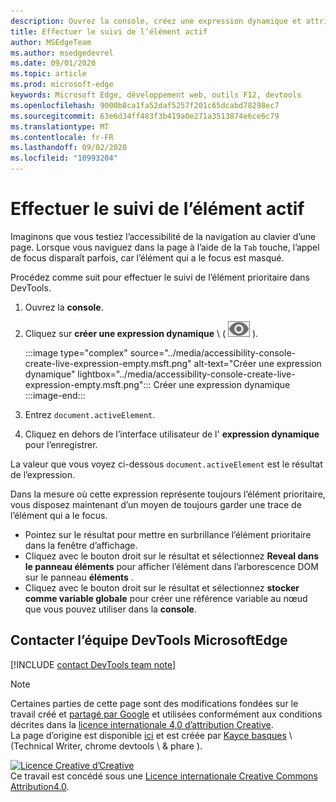 ```yaml
---
description: Ouvrez la console, créez une expression dynamique et attribuez à l’expression la valeur document. activeElement.
title: Effectuer le suivi de l’élément actif
author: MSEdgeTeam
ms.author: msedgedevrel
ms.date: 09/01/2020
ms.topic: article
ms.prod: microsoft-edge
keywords: Microsoft Edge, développement web, outils F12, devtools
ms.openlocfilehash: 9000b8ca1fa52daf5257f201c65dcabd78298ec7
ms.sourcegitcommit: 63e6d34ff483f3b419a0e271a3513874e6ce6c79
ms.translationtype: MT
ms.contentlocale: fr-FR
ms.lasthandoff: 09/02/2020
ms.locfileid: "10993204"
---
```

<!-- Copyright Kayce Basques 

   Licensed under the Apache License, Version 2.0 (the "License");
   you may not use this file except in compliance with the License.
   You may obtain a copy of the License at

       https://www.apache.org/licenses/LICENSE-2.0

   Unless required by applicable law or agreed to in writing, software
   distributed under the License is distributed on an "AS IS" BASIS,
   WITHOUT WARRANTIES OR CONDITIONS OF ANY KIND, either express or implied.
   See the License for the specific language governing permissions and
   limitations under the License.  -->  

# Effectuer le suivi de l’élément actif  

Imaginons que vous testiez l’accessibilité de la navigation au clavier d’une page.  Lorsque vous naviguez dans la page à l’aide de la `Tab` touche, l’appel de focus disparaît parfois, car l’élément qui a le focus est masqué.  

Procédez comme suit pour effectuer le suivi de l’élément prioritaire dans DevTools.  

1.  Ouvrez la **console**.  
1.  Cliquez sur **créer une expression dynamique** \ ( ![ créer une expression dynamique ][ImageCreateIcon] \).  
    
    :::image type="complex" source="../media/accessibility-console-create-live-expression-empty.msft.png" alt-text="Créer une expression dynamique" lightbox="../media/accessibility-console-create-live-expression-empty.msft.png":::
       Créer une expression dynamique  
    :::image-end:::  
    
1.  Entrez `document.activeElement`.  
1.  Cliquez en dehors de l’interface utilisateur de l' **expression dynamique** pour l’enregistrer.  
    
La valeur que vous voyez ci-dessous `document.activeElement` est le résultat de l’expression.  

Dans la mesure où cette expression représente toujours l’élément prioritaire, vous disposez maintenant d’un moyen de toujours garder une trace de l’élément qui a le focus.  

*   Pointez sur le résultat pour mettre en surbrillance l’élément prioritaire dans la fenêtre d’affichage.  
*   Cliquez avec le bouton droit sur le résultat et sélectionnez **Reveal dans le panneau éléments** pour afficher l’élément dans l’arborescence DOM sur le panneau **éléments** .  
*   Cliquez avec le bouton droit sur le résultat et sélectionnez **stocker comme variable globale** pour créer une référence variable au nœud que vous pouvez utiliser dans la **console**.  

## Contacter l’équipe DevTools MicrosoftEdge  

[!INCLUDE [contact DevTools team note](../includes/contact-devtools-team-note.md)]  

<!-- image links -->  

[ImageCreateIcon]: ../media/create-live-expression-icon.msft.png  

<!-- links -->  

> [!NOTE]
> Certaines parties de cette page sont des modifications fondées sur le travail créé et [partagé par Google][GoogleSitePolicies] et utilisées conformément aux conditions décrites dans la [licence internationale 4,0 d’attribution Creative][CCA4IL].  
> La page d’origine est disponible [ici](https://developers.google.com/web/tools/chrome-devtools/accessibility/focus) et est créée par [Kayce basques][KayceBasques] \ (Technical Writer, chrome devtools \ & phare \).  

[![Licence Creative d’Creative][CCby4Image]][CCA4IL]  
Ce travail est concédé sous une [Licence internationale Creative Commons Attribution4.0][CCA4IL].  

[CCA4IL]: https://creativecommons.org/licenses/by/4.0  
[CCby4Image]: https://i.creativecommons.org/l/by/4.0/88x31.png  
[GoogleSitePolicies]: https://developers.google.com/terms/site-policies  
[KayceBasques]: https://developers.google.com/web/resources/contributors/kaycebasques  
